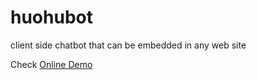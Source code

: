 # huohubot
client side chatbot that can be embedded in any web site

Check [Online Demo](https://gasolin.github.io/huohubot/)
